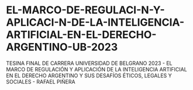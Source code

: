 # EL-MARCO-DE-REGULACI-N-Y-APLICACI-N-DE-LA-INTELIGENCIA-ARTIFICIAL-EN-EL-DERECHO-ARGENTINO-UB-2023
TESINA FINAL DE CARRERA UNIVERSIDAD DE BELGRANO 2023 - EL MARCO DE REGULACIÓN Y APLICACIÓN DE LA INTELIGENCIA ARTIFICIAL EN EL DERECHO ARGENTINO Y SUS DESAFÍOS ÉTICOS, LEGALES Y SOCIALES - RAFAEL PIÑERA
